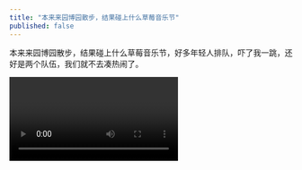 ```yaml
---
title: "本来来园博园散步，结果碰上什么草莓音乐节"
published: false
---
```

本来来园博园散步，结果碰上什么草莓音乐节，好多年轻人排队，吓了我一跳，还好是两个队伍，我们就不去凑热闹了。



<video controls="" autoplay="" name="media"><source src="{{ "/assets/images/2019/03/2019-03-30-ben-lai-l/1.mp4" | relative_url }}" type="video/mp4"></video>

